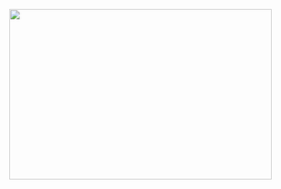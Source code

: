 

<p align="center">
  <img width="460" height="300" src="https://files.catbox.moe/q39pka.jpg">
</p>









